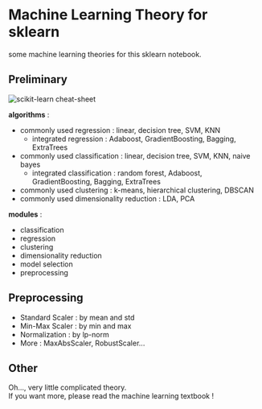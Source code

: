# Machine Learning Theory for sklearn
some machine learning theories for this sklearn notebook.

## Preliminary
![scikit-learn cheat-sheet](https://img2018.cnblogs.com/blog/1226410/201812/1226410-20181226160551706-1877457387.png)

**algorithms** : 
- commonly used regression : linear, decision tree, SVM, KNN
    - integrated regression : Adaboost, GradientBoosting, Bagging, ExtraTrees
- commonly used classification :  linear, decision tree, SVM, KNN, naive bayes
    - integrated classification : random forest, Adaboost, GradientBoosting, Bagging, ExtraTrees
- commonly used clustering : k-means, hierarchical clustering, DBSCAN
- commonly used dimensionality reduction : LDA, PCA 

**modules** :
- classification
- regression
- clustering
- dimensionality reduction
- model selection
- preprocessing

## Preprocessing
- Standard Scaler : by mean and std
- Min-Max Scaler : by min and max
- Normalization : by lp-norm
- More : MaxAbsScaler, RobustScaler...

## Other
Oh..., very little complicated theory.\
If you want more, please read the machine learning textbook !